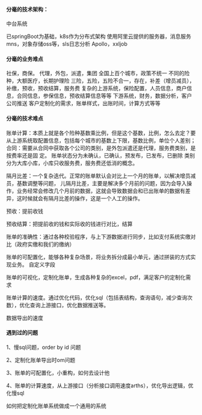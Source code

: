 

#### 分毫的技术架构：

中台系统

已springBoot为基础，k8s作为分布式架构
使用阿里云提供的服务器，消息服务mns，对象存储oss等，sls日志分析
Apollo，xxljob

#### 分毫的业务难点

社保，商保。
代理，外包，派遣，集团
全国上百个城市，政策不统一
不同的险种，大额医疗，长期护理险
三险，五险，五险不合一，存在，补差（增员减员），补缴，预收，预收结算，服务费
复杂的上游系统，保险配置，人员信息，商户信息，合同信息，参保信息，预收结算信息等等
下游系统，财务，数据分析，客户公司推送
客户定制化的需求，账单样式，出账时间，计算方式等等

#### 分毫的技术难点

账单计算：本质上就是各个险种基数乘比例，但是这个基数，比例，怎么去定？要从上游系统取配置信息，包括每个城市的基数上下限，基数比例，单位个人差别；
 	 合同：需要从合同中获取各个公司的类别，是外包派遣还是代理，服务费类别，是按费率还是固                    定。
 	账单状态分为未确认，已确认，预发布，已发布，已删除
 	类别分为大库小库，小库只收服务费，服务费还低消的概念。
 	
隔月比差：一个复杂迭代。正常的账单默认会对比上一个月的账单，以解决增员减员，基数调整等问题，
                 儿隔月比差，主要是解决多个月前的问题，因为会导入操作，业务经常会修改几个月前的数据，这就会导致数据会和已出账单的数据有差异，这时候就会有隔月比差的操作，这是一个人工的操作。
                 
预收：提前收钱

预收结算：把提前收的钱和实际收的钱进行对比，结算
 	          

账单的准确性：通过各种校验程序，与上下游数据进行同步，比如支付系统实缴对比（政府实缴和我们的缴纳）

账单的可配置化，能够各种复杂场景，将业务拆分成最小单元，通过拼装的方式实现业务。  自定义字段

账单的可视化，定制化账单，生成各种复杂的excel，pdf，满足客户的定制化需求

账单计算的速度。通过优化代码，优化sql（包括表结构，查询语句，减少查询次数），优化查询上游接口，优化数据推送等。

数据导出的速度

#### 遇到过的问题

1、慢sql问题，order by id 问题

2、定制化账单导出时om问题

3、账单的可配置化，小重构，如何去设计他

4、账单的计算速度，从上游接口（分析接口调用速度arths），优化导出逻辑，优化慢sql


如何把定制化账单系统做成一个通用的系统





